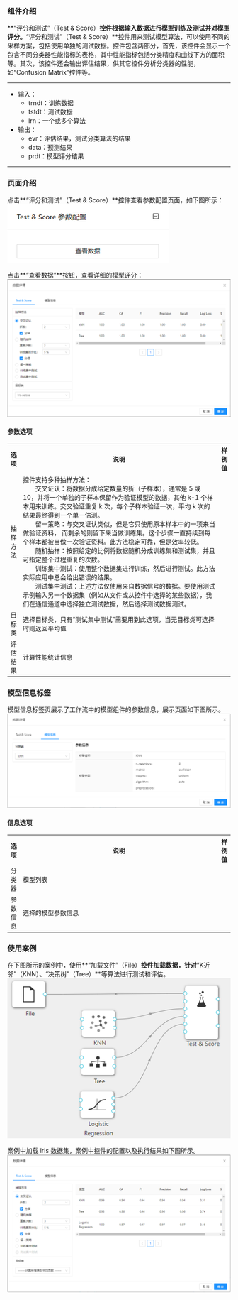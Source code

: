 ### 组件介绍
**“评分和测试”（Test & Score）**控件根据输入数据进行模型训练及测试并对模型评分。**“评分和测试”（Test & Score）**控件用来测试模型算法，可以使用不同的采样方案，包括使用单独的测试数据。控件包含两部分，首先，该控件会显示一个包含不同分类器性能指标的表格，其中性能指标包括分类精度和曲线下方的面积等。其次，该控件还会输出评估结果，供其它控件分析分类器的性能，如“Confusion Matrix”控件等。

<hr/>

- 输入：
  - trndt：训练数据
  - tstdt：测试数据
  - lrn：一个或多个算法
- 输出：
  - evr：评估结果，测试分类算法的结果
  - data：预测结果
  - prdt：模型评分结果

<hr/>


### 页面介绍
点击**“评分和测试”（Test & Score）**控件查看参数配置页面，如下图所示：  
[ ![](/img/aistudio/evaluate/test-and-score/param.png) ](/img/aistudio/evaluate/test-and-score/param.png)

点击**“查看数据”**按钮，查看详细的模型评分：  
[ ![](/img/aistudio/evaluate/test-and-score/interaction.png) ](/img/aistudio/evaluate/test-and-score/interaction.png)

#### 参数选项
<table>
  <tr>
    <th>选项</th>
    <th width="650">说明</th>
    <th>样例值</th>
  </tr>
  <tr>
      <td>抽样方法</td> 
      <td>
      控件支持多种抽样方法：<br/>
      &emsp;&emsp;交叉证认：将数据分成给定数量的折（子样本），通常是 5 或 10，并将一个单独的子样本保留作为验证模型的数据，其他 k-1 个样本用来训练。交叉验证重复 k 次，每个子样本验证一次，平均 k 次的结果最终得到一个单一估测。<br/>
      &emsp;&emsp;留一策略：与交叉证认类似，但是它只使用原本样本中的一项来当做验证资料， 而剩余的则留下来当做训练集。这个步骤一直持续到每个样本都被当做一次验证资料。此方法稳定可靠，但是效率较低。<br/>
      &emsp;&emsp;随机抽样：按照给定的比例将数据随机分成训练集和测试集，并且可指定整个过程重复的次数。<br/>
      &emsp;&emsp;训练集中测试：使用整个数据集进行训练，然后进行测试。此方法实际应用中总会给出错误的结果。<br/>
      &emsp;&emsp;测试集中测试：上述方法仅使用来自数据信号的数据。要使用测试示例输入另一个数据集（例如从文件或从控件中选择的某些数据），我们在通信通道中选择独立测试数据，然后选择测试数据测试。
      </td> 
      <td></td>
  </tr>
  <tr>
      <td>目标类</td> 
      <td>
      选择目标类，只有“测试集中测试”需要用到此选项，当无目标类可选择时则返回平均值
      </td> 
      <td></td>
  </tr>
  <tr>
      <td>评估结果</td> 
      <td>
      计算性能统计信息
      </td> 
      <td></td>
  </tr>
</table>

### 模型信息标签

模型信息标签页展示了工作流中的模型组件的参数信息，展示页面如下图所示。  
[ ![](/img/aistudio/evaluate/test-and-score/model-info.png) ](/img/aistudio/evaluate/test-and-score/model-info.png)

#### 信息选项
<table>
  <tr>
    <th>选项</th>
    <th width="650">说明</th>
    <th>样例值</th>
  </tr>
  <tr>
      <td>分类器</td> 
      <td>
      模型列表
      </td> 
      <td></td>
  </tr>
  <tr>
      <td>参数信息</td> 
      <td>
      选择的模型参数信息
      </td> 
      <td></td>
  </tr>
</table>

### 使用案例
在下图所示的案例中，使用**“加载文件”（File）**控件加载数据，针对**“K近邻”（KNN）**、**“决策树”（Tree）**等算法进行测试和评估。   
[ ![](/img/aistudio/evaluate/test-and-score/workflow.png) ](/img/aistudio/evaluate/test-and-score/workflow.png)

案例中加载 iris 数据集，案例中控件的配置以及执行结果如下图所示。  
[ ![](/img/aistudio/evaluate/test-and-score/workflow-result.png) ](/img/aistudio/evaluate/test-and-score/workflow-result.png)